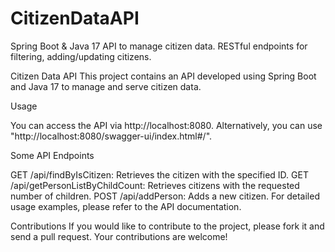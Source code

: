 # CitizenDataAPI
Spring Boot &amp; Java 17 API to manage citizen data. RESTful endpoints for filtering, adding/updating citizens.

Citizen Data API
This project contains an API developed using Spring Boot and Java 17 to manage and serve citizen data.

Usage

You can access the API via http://localhost:8080.
Alternatively, you can use "http://localhost:8080/swagger-ui/index.html#/".

Some API Endpoints

GET /api/findByIsCitizen: Retrieves the citizen with the specified ID.
GET /api/getPersonListByChildCount: Retrieves citizens with the requested number of children.
POST /api/addPerson: Adds a new citizen.
For detailed usage examples, please refer to the API documentation.

Contributions
If you would like to contribute to the project, please fork it and send a pull request. Your contributions are welcome!
